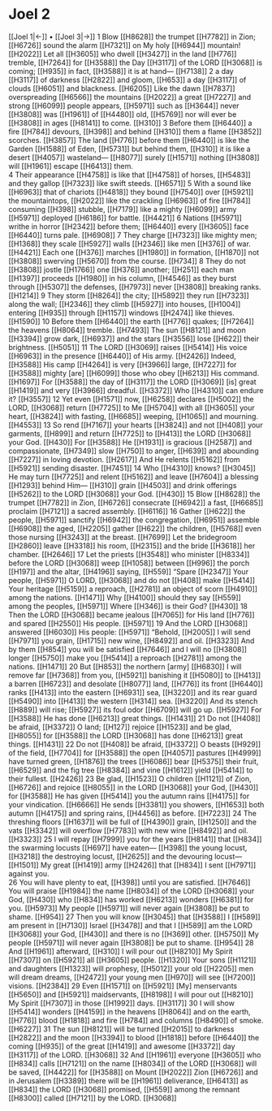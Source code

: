 # Joel 2
[[Joel 1|←]] • [[Joel 3|→]]
1 Blow [[H8628]] the trumpet [[H7782]] in Zion; [[H6726]] sound the alarm [[H7321]] on My holy [[H6944]] mountain! [[H2022]] Let all [[H3605]] who dwell [[H3427]] in the land [[H776]] tremble, [[H7264]] for [[H3588]] the Day [[H3117]] of the LORD [[H3068]] is coming; [[H935]] in fact, [[H3588]] it is at hand— [[H7138]] 
2 a day [[H3117]] of darkness [[H2822]] and gloom, [[H653]] a day [[H3117]] of clouds [[H6051]] and blackness. [[H6205]] Like the dawn [[H7837]] overspreading [[H6566]] the mountains [[H2022]] a great [[H7227]] and strong [[H6099]] people appears, [[H5971]] such as [[H3644]] never [[H3808]] was [[H1961]] of [[H4480]] old, [[H5769]] nor will ever be [[H3808]] in ages [[H8141]] to come. [[H310]] 
3 Before them [[H6440]] a fire [[H784]] devours, [[H398]] and behind [[H310]] them a flame [[H3852]] scorches. [[H3857]] The land [[H776]] before them [[H6440]] is like the Garden [[H1588]] of Eden, [[H5731]] but behind them, [[H310]] it is like a desert [[H4057]] wasteland— [[H8077]] surely [[H1571]] nothing [[H3808]] will [[H1961]] escape [[H6413]] them.  
4 Their appearance [[H4758]] is like that [[H4758]] of horses, [[H5483]] and they gallop [[H7323]] like swift steeds. [[H6571]] 
5 With a sound like [[H6963]] that of chariots [[H4818]] they bound [[H7540]] over [[H5921]] the mountaintops, [[H2022]] like the crackling [[H6963]] of fire [[H784]] consuming [[H398]] stubble, [[H7179]] like a mighty [[H6099]] army [[H5971]] deployed [[H6186]] for battle. [[H4421]] 
6 Nations [[H5971]] writhe in horror [[H2342]] before them; [[H6440]] every [[H3605]] face [[H6440]] turns pale. [[H6908]] 
7 They charge [[H7323]] like mighty men; [[H1368]] they scale [[H5927]] walls [[H2346]] like men [[H376]] of war. [[H4421]] Each one [[H376]] marches [[H1980]] in formation, [[H1870]] not [[H3808]] swerving [[H5670]] from the course. [[H734]] 
8 They do not [[H3808]] jostle [[H1766]] one [[H376]] another; [[H251]] each man [[H1397]] proceeds [[H1980]] in his column, [[H4546]] as they burst through [[H5307]] the defenses, [[H7973]] never [[H3808]] breaking ranks. [[H1214]] 
9 They storm [[H8264]] the city; [[H5892]] they run [[H7323]] along the wall; [[H2346]] they climb [[H5927]] into houses, [[H1004]] entering [[H935]] through [[H1157]] windows [[H2474]] like thieves. [[H1590]] 
10 Before them [[H6440]] the earth [[H776]] quakes; [[H7264]] the heavens [[H8064]] tremble. [[H7493]] The sun [[H8121]] and moon [[H3394]] grow dark, [[H6937]] and the stars [[H3556]] lose [[H622]] their brightness. [[H5051]] 
11 The LORD [[H3069]] raises [[H5414]] His voice [[H6963]] in the presence [[H6440]] of His army. [[H2426]] Indeed, [[H3588]] His camp [[H4264]] is very [[H3966]] large, [[H7227]] for [[H3588]] mighty [are] [[H6099]] those who obey [[H6213]] His command. [[H1697]] For [[H3588]] the day of [[H3117]] the LORD [[H3069]] [is] great [[H1419]] and very [[H3966]] dreadful. [[H3372]] Who [[H4310]] can endure it? [[H3557]] 
12 Yet even [[H1571]] now, [[H6258]] declares [[H5002]] the LORD, [[H3068]] return [[H7725]] to Me [[H5704]] with all [[H3605]] your heart, [[H3824]] with fasting, [[H6685]] weeping, [[H1065]] and mourning. [[H4553]] 
13 So rend [[H7167]] your hearts [[H3824]] and not [[H408]] your garments, [[H899]] and return [[H7725]] to [[H413]] the LORD [[H3068]] your God. [[H430]] For [[H3588]] He [[H1931]] is gracious [[H2587]] and compassionate, [[H7349]] slow [[H750]] to anger, [[H639]] and abounding [[H7227]] in loving devotion. [[H2617]] And He relents [[H5162]] from [[H5921]] sending disaster. [[H7451]] 
14 Who [[H4310]] knows? [[H3045]] He may turn [[H7725]] and relent [[H5162]] and leave [[H7604]] a blessing [[H1293]] behind Him— [[H310]] grain [[H4503]] and drink offerings [[H5262]] to the LORD [[H3068]] your God. [[H430]] 
15 Blow [[H8628]] the trumpet [[H7782]] in Zion, [[H6726]] consecrate [[H6942]] a fast, [[H6685]] proclaim [[H7121]] a sacred assembly. [[H6116]] 
16 Gather [[H622]] the people, [[H5971]] sanctify [[H6942]] the congregation, [[H6951]] assemble [[H6908]] the aged, [[H2205]] gather [[H622]] the children, [[H5768]] even those nursing [[H3243]] at the breast. [[H7699]] Let the bridegroom [[H2860]] leave [[H3318]] his room, [[H2315]] and the bride [[H3618]] her chamber. [[H2646]] 
17 Let the priests [[H3548]] who minister [[H8334]] before the LORD [[H3068]] weep [[H1058]] between [[H996]] the porch [[H197]] and the altar, [[H4196]] saying, [[H559]] “Spare [[H2347]] Your people, [[H5971]] O LORD, [[H3068]] and do not [[H408]] make [[H5414]] Your heritage [[H5159]] a reproach, [[H2781]] an object of scorn [[H4910]] among the nations. [[H1471]] Why [[H4100]] should they say [[H559]] among the peoples, [[H5971]] Where [[H346]] is their God? [[H430]] 
18 Then the LORD [[H3068]] became jealous [[H7065]] for His land [[H776]] and spared [[H2550]] His people. [[H5971]] 
19 And the LORD [[H3068]] answered [[H6030]] His people: [[H5971]] “Behold, [[H2005]] I will send [[H7971]] you  grain, [[H1715]] new wine, [[H8492]] and oil. [[H3323]] And by them [[H854]] you will be satisfied [[H7646]] and I will no [[H3808]] longer [[H5750]] make you [[H5414]] a reproach [[H2781]] among the nations. [[H1471]] 
20 But [[H853]] the northern [army] [[H6830]] I will remove far [[H7368]] from you, [[H5921]] banishing it [[H5080]] to [[H413]] a barren [[H6723]] and desolate [[H8077]] land, [[H776]] its front [[H6440]] ranks [[H413]] into the eastern [[H6931]] sea, [[H3220]] and its rear guard [[H5490]] into [[H413]] the western [[H314]] sea. [[H3220]] And its stench [[H889]] will rise; [[H5927]] its foul odor [[H6709]] will go up. [[H5927]] For [[H3588]] He has done [[H6213]] great things. [[H1431]] 
21 Do not [[H408]] be afraid, [[H3372]] O land; [[H127]] rejoice [[H1523]] and be glad, [[H8055]] for [[H3588]] the LORD [[H3068]] has done [[H6213]] great things. [[H1431]] 
22 Do not [[H408]] be afraid, [[H3372]] O beasts [[H929]] of the field, [[H7704]] for [[H3588]] the open [[H4057]] pastures [[H4999]] have turned green, [[H1876]] the trees [[H6086]] bear [[H5375]] their fruit, [[H6529]] and the fig tree [[H8384]] and vine [[H1612]] yield [[H5414]] to their fullest. [[H2426]] 
23 Be glad, [[H1523]] O children [[H1121]] of Zion, [[H6726]] and rejoice [[H8055]] in the LORD [[H3068]] your God, [[H430]] for [[H3588]] He has given [[H5414]] you  the autumn rains [[H4175]] for your vindication. [[H6666]] He sends [[H3381]] you  showers, [[H1653]] both autumn [[H4175]] and spring rains, [[H4456]] as before. [[H7223]] 
24 The threshing floors [[H1637]] will be full of [[H4390]] grain, [[H1250]] and the vats [[H3342]] will overflow [[H7783]] with new wine [[H8492]] and oil. [[H3323]] 
25 I will repay [[H7999]] you  for the years [[H8141]] that [[H834]] the swarming locusts [[H697]] have eaten— [[H398]] the young locust, [[H3218]] the destroying locust, [[H2625]] and the devouring locust— [[H1501]] My great [[H1419]] army [[H2426]] that [[H834]] I sent [[H7971]] against you.  
26 You will have plenty to eat, [[H398]] until you are satisfied. [[H7646]] You will praise [[H1984]] the name [[H8034]] of the LORD [[H3068]] your God, [[H430]] who [[H834]] has worked [[H6213]] wonders [[H6381]] for you. [[H5973]] My people [[H5971]] will never again [[H3808]] be put to shame. [[H954]] 
27 Then you will know [[H3045]] that [[H3588]] I [[H589]] am present in [[H7130]] Israel [[H3478]] and that I [[H589]] am the LORD [[H3068]] your God, [[H430]] and there is no [[H369]] other. [[H5750]] My people [[H5971]] will never again [[H3808]] be put to shame. [[H954]] 
28 And [[H1961]] afterward, [[H310]] I will pour out [[H8210]] My Spirit [[H7307]] on [[H5921]] all [[H3605]] people. [[H1320]] Your sons [[H1121]] and daughters [[H1323]] will prophesy, [[H5012]] your old [[H2205]] men will dream dreams, [[H2472]] your young men [[H970]] will see [[H7200]] visions. [[H2384]] 
29 Even [[H1571]] on [[H5921]] [My] menservants [[H5650]] and [[H5921]] maidservants, [[H8198]] I will pour out [[H8210]] My Spirit [[H7307]] in those [[H1992]] days. [[H3117]] 
30 I will show [[H5414]] wonders [[H4159]] in the heavens [[H8064]] and on the earth, [[H776]] blood [[H1818]] and fire [[H784]] and columns [[H8490]] of smoke. [[H6227]] 
31 The sun [[H8121]] will be turned [[H2015]] to darkness [[H2822]] and the moon [[H3394]] to blood [[H1818]] before [[H6440]] the coming [[H935]] of the great [[H1419]] and awesome [[H3372]] day [[H3117]] of the LORD. [[H3068]] 
32 And [[H1961]] everyone [[H3605]] who [[H834]] calls [[H7121]] on the name [[H8034]] of the LORD [[H3068]] will be saved, [[H4422]] for [[H3588]] on Mount [[H2022]] Zion [[H6726]] and in Jerusalem [[H3389]] there will be [[H1961]] deliverance, [[H6413]] as [[H834]] the LORD [[H3068]] promised, [[H559]] among the remnant [[H8300]] called [[H7121]] by the LORD. [[H3068]] 

